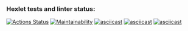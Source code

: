 ### Hexlet tests and linter status:
[![Actions Status](https://github.com/xantol/python-project-49/actions/workflows/hexlet-check.yml/badge.svg)](https://github.com/xantol/python-project-49/actions)
[![Maintainability](https://api.codeclimate.com/v1/badges/2a075941fe4dd7142d99/maintainability)](https://codeclimate.com/github/xantol/python-project-49/maintainability)
[![asciicast](https://asciinema.org/a/p1jtWqLFKBBkct6NTcfSpEGNx.svg)](https://asciinema.org/a/p1jtWqLFKBBkct6NTcfSpEGNx)
[![asciicast](https://asciinema.org/a/cbZqZWP6I3y8fUkPGbuOgIYZN.svg)](https://asciinema.org/a/cbZqZWP6I3y8fUkPGbuOgIYZN)
[![asciicast](https://asciinema.org/a/tMxUpTRW0Zf1EOM7kezuFxkKg.svg)](https://asciinema.org/a/tMxUpTRW0Zf1EOM7kezuFxkKg)
